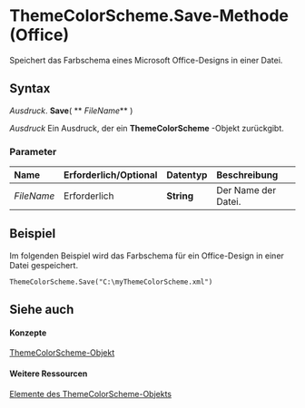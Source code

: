 
# ThemeColorScheme.Save-Methode (Office)

Speichert das Farbschema eines Microsoft Office-Designs in einer Datei.


## Syntax

 _Ausdruck_. **Save**( ** _FileName_** )

 _Ausdruck_ Ein Ausdruck, der ein **ThemeColorScheme** -Objekt zurückgibt.


### Parameter



|**Name**|**Erforderlich/Optional**|**Datentyp**|**Beschreibung**|
|:-----|:-----|:-----|:-----|
| _FileName_|Erforderlich|**String**|Der Name der Datei.|

## Beispiel

Im folgenden Beispiel wird das Farbschema für ein Office-Design in einer Datei gespeichert.


```
ThemeColorScheme.Save("C:\myThemeColorScheme.xml") 

```


## Siehe auch


#### Konzepte


[ThemeColorScheme-Objekt](aa4e888e-cdcd-4682-13e3-fcae1a9e4d46.md)
#### Weitere Ressourcen


[Elemente des ThemeColorScheme-Objekts](http://msdn.microsoft.com/library/0b73a1ec-7d1e-1b94-6411-ddf0ec95d935%28Office.15%29.aspx)